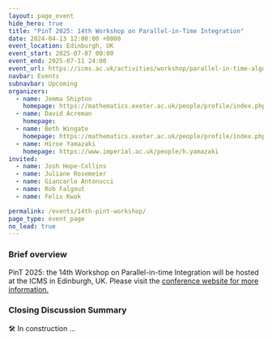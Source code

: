 ```yaml
---
layout: page_event
hide_hero: true
title: "PinT 2025: 14th Workshop on Parallel-in-Time Integration"
date: 2024-04-13 12:00:00 +0000
event_location: Edinburgh, UK
event_start: 2025-07-07 00:00
event_end: 2025-07-11 24:00
event_url: https://icms.ac.uk/activities/workshop/parallel-in-time-algorithms-for-exascale-applications
navbar: Events
subnavbar: Upcoming
organizers:
  - name: Jemma Shipton
    homepage: https://mathematics.exeter.ac.uk/people/profile/index.php?web_id=js1075
  - name: David Acreman
    homepage:
  - name: Beth Wingate
    homepage: https://mathematics.exeter.ac.uk/people/profile/index.php?web_id=bw290
  - name: Hiroe Yamazaki
    homepage: https://www.imperial.ac.uk/people/h.yamazaki
invited:
  - name: Josh Hope-Collins
  - name: Juliane Rosemeier
  - name: Giancarlo Antonucci
  - name: Rob Falgout
  - name: Felix Kwok

permalink: /events/14th-pint-workshop/
page_type: event_page
no_lead: true
---
```


### Brief overview

PinT 2025: the 14th Workshop on Parallel-in-time Integration will be hosted at the ICMS in Edinburgh, UK.
Please visit the [conference website for more information.](https://icms.ac.uk/activities/workshop/parallel-in-time-algorithms-for-exascale-applications/)

### Closing Discussion Summary

🛠️ In construction ...
